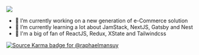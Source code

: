 ![](https://github-readme-stats.vercel.app/api?username=raphaelmansuy&show_icons=true&count_private=true)

- 🔭 I’m currently working on a new generation of e-Commerce solution
- 🌱 I’m currently learning a lot about JamStack, NextJS, Gatsby and Nest
- 🚀 I'm a big of fan of ReactJS, Redux, XState and Tailwindcss

[![Source Karma badge for @raphaelmansuy](https://sourcekarma-og.vercel.app/api/raphaelmansuy/github)](https://sourcekarma.vercel.app/raphaelmansuy)

<!--
**raphaelmansuy/raphaelmansuy** is a ✨ _special_ ✨ repository because its `README.md` (this file) appears on your GitHub profile.

Here are some ideas to get you started:

- 🔭 I’m currently working on ...
- 🌱 I’m currently learning ...
- 👯 I’m looking to collaborate on ...
- 🤔 I’m looking for help with ...
- 💬 Ask me about ...
- 📫 How to reach me: ...
- 😄 Pronouns: ...
- ⚡ Fun fact: ...
-->
